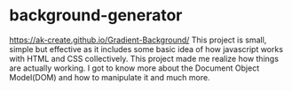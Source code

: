 # background-generator
https://ak-create.github.io/Gradient-Background/
This project is small, simple but effective as it includes some basic idea of how javascript works with HTML and CSS collectively. This project made me realize how things are actually working. I got to know more about the Document Object Model(DOM) and how to manipulate it and much more.

